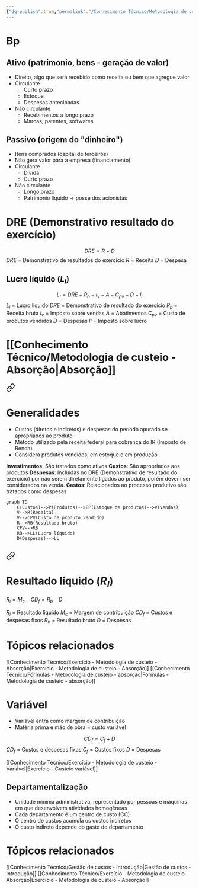 ```yaml
---
{"dg-publish":true,"permalink":"/Conhecimento Técnico/Metodologia de custeio/","created":"","updated":""}
---
```


# Bp
## Ativo (patrimonio, bens - geração de valor)
- Direito, algo que será recebido como receita ou bem que agregue valor
- Circulante
	- Curto prazo
	- Estoque
	- Despesas antecipadas
- Não circulante
	- Recebimentos a longo prazo
	- Marcas, patentes, softwares
## Passivo (origem do "dinheiro")
- Itens comprados (capital de terceiros)
- Não gera valor para a empresa (financiamento)
- Circulante
	- Dívida
	- Curto prazo
- Não circulante
	- Longo prazo
	- Patrimonio líquido -> posse dos acionistas
# DRE (Demonstrativo resultado do exercício)

$$DRE=R-D$$
$DRE$ = Demonstrativo de resultados do exercício
$R$ = Receita
$D$ = Despesa

## Lucro líquido ($L_l$)

$$L_{l}=DRE+R_{b}-I_{v}-A-C_{pv}-D-I_{l}$$
$L_{l}$ = Lucro líquido
$DRE$ = Demonstrativo de resultado do exercício 
$R_{b}$ = Receita bruta
$I_{v}$ = Imposto sobre vendas
$A$ = Abatimentos
$C_{pv}$ = Custo de produtos vendidos
$D$ = Despesas
$Il$ = Imposto sobre lucro
# [[Conhecimento Técnico/Metodologia de custeio - Absorção\|Absorção]]

<div class="transclusion internal-embed is-loaded"><a class="markdown-embed-link" href="/conhecimento-tecnico/metodologia-de-custeio-absorcao/" aria-label="Open link"><svg xmlns="http://www.w3.org/2000/svg" width="24" height="24" viewBox="0 0 24 24" fill="none" stroke="currentColor" stroke-width="2" stroke-linecap="round" stroke-linejoin="round" class="svg-icon lucide-link"><path d="M10 13a5 5 0 0 0 7.54.54l3-3a5 5 0 0 0-7.07-7.07l-1.72 1.71"></path><path d="M14 11a5 5 0 0 0-7.54-.54l-3 3a5 5 0 0 0 7.07 7.07l1.71-1.71"></path></svg></a><div class="markdown-embed">




# Generalidades
- Custos (diretos e indiretos) e despesas do período apurado se apropriados ao produto
- Método utilizado pela receita federal para cobrança do IR (Imposto de Renda)
- Considera produtos vendidos, em estoque e em produção

**Investimentos**: São tratados como ativos
**Custos**: São apropriados aos produtos
**Despesas**: Incluídas no DRE (Demonstrativo de resultado do exercício) por não serem diretamente ligados ao produto, porém devem ser considerados na venda.
**Gastos**: Relacionados ao processo produtivo são tratados como despesas

```mermaid
graph TD
	C(Custos)-->P(Produtos)-->EP(Estoque de produtos)-->V(Vendas)
	V-->R(Receita)
	V-->CPV(Custo de produto vendido)
	R-->RB(Resultado bruto)
	CPV-->RB
	RB-->LL(Lucro líquido)
	D(Despesas)-->LL
	
```

<div class="transclusion internal-embed is-loaded"><a class="markdown-embed-link" href="/conhecimento-tecnico/formulas-metodologia-de-custeio-variavel/#resultado-liquido-r-l" aria-label="Open link"><svg xmlns="http://www.w3.org/2000/svg" width="24" height="24" viewBox="0 0 24 24" fill="none" stroke="currentColor" stroke-width="2" stroke-linecap="round" stroke-linejoin="round" class="svg-icon lucide-link"><path d="M10 13a5 5 0 0 0 7.54.54l3-3a5 5 0 0 0-7.07-7.07l-1.72 1.71"></path><path d="M14 11a5 5 0 0 0-7.54-.54l-3 3a5 5 0 0 0 7.07 7.07l1.71-1.71"></path></svg></a><div class="markdown-embed">



# Resultado líquido ($R_{l}$)
$R_{l} = M_{c}-CD_{f}=R_{b}-D$


</div></div>


$R_{l}$ = Resultado líquido
$M_{c}$ = Margem de contribuição
$CD_{f}$ = Custos e despesas fixos
$R_{b}$ = Resultado bruto
$D$ = Despesas 
# Tópicos relacionados
[[Conhecimento Técnico/Exercício - Metodologia de custeio - Absorção\|Exercício - Metodologia de custeio - Absorção]]
[[Conhecimento Técnico/Fórmulas - Metodologia de custeio - absorção\|Fórmulas - Metodologia de custeio - absorção]]


</div></div>


# Variável
- Variável entra como margem de contribuição
- Matéria prima e mão de obra = custo variável

$$CD_{f}=C_{f}+D$$
$CD_{f}$ = Custos e despesas fixas
$C_{f}$ = Custos fixos
$D$ = Despesas

[[Conhecimento Técnico/Exercício - Metodologia de custeio - Variável\|Exercício - Custeio variável]]
## Departamentalização
- Unidade mínima administrativa, representado por pessoas e máquinas em que desenvolvem atividades homogêneas
- Cada departamento é um centro de custo (CC)
- O centro de custos acumula os custos indiretos
- O custo indireto depende do gasto do departamento
# Tópicos relacionados
[[Conhecimento Técnico/Gestão de custos - Introdução\|Gestão de custos - Introdução]]
[[Conhecimento Técnico/Exercício - Metodologia de custeio - Absorção\|Exercício - Metodologia de custeio - Absorção]]

